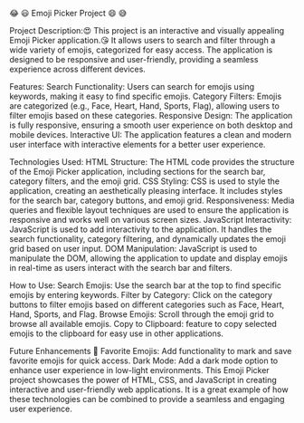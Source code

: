 😂 😃  Emoji Picker Project  😄 😅

Project Description:😍
This project is an interactive and visually appealing Emoji Picker application.😘 It allows users to search and filter through a wide variety of emojis, categorized for easy access. 
The application is designed to be responsive and user-friendly, providing a seamless experience across different devices.

Features:
Search Functionality: Users can search for emojis using keywords, making it easy to find specific emojis.
Category Filters: Emojis are categorized (e.g., Face, Heart, Hand, Sports, Flag), allowing users to filter emojis based on these categories.
Responsive Design: The application is fully responsive, ensuring a smooth user experience on both desktop and mobile devices.
Interactive UI: The application features a clean and modern user interface with interactive elements for a better user experience.

Technologies Used:
HTML
Structure: The HTML code provides the structure of the Emoji Picker application, including sections for the search bar, category filters, and the emoji grid.
CSS
Styling: CSS is used to style the application, creating an aesthetically pleasing interface. It includes styles for the search bar, category buttons, and emoji grid.
Responsiveness: Media queries and flexible layout techniques are used to ensure the application is responsive and works well on various screen sizes.
JavaScript
Interactivity: JavaScript is used to add interactivity to the application. It handles the search functionality, category filtering, and dynamically updates the emoji grid based on user input.
DOM Manipulation: JavaScript is used to manipulate the DOM, allowing the application to update and display emojis in real-time as users interact with the search bar and filters.

How to Use:
Search Emojis: Use the search bar at the top to find specific emojis by entering keywords.
Filter by Category: Click on the category buttons to filter emojis based on different categories such as Face, Heart, Hand, Sports, and Flag.
Browse Emojis: Scroll through the emoji grid to browse all available emojis.
Copy to Clipboard: feature to copy selected emojis to the clipboard for easy use in other applications.

Future Enhancements 🥵
Favorite Emojis: Add functionality to mark and save favorite emojis for quick access.
Dark Mode: Add a dark mode option to enhance user experience in low-light environments.
This Emoji Picker project showcases the power of HTML, CSS, and JavaScript in creating interactive and user-friendly web applications. It is a great example of how these technologies can be combined to provide a seamless and engaging user experience.
